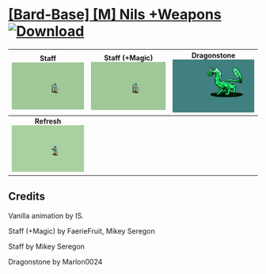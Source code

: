 # [\[Bard-Base\] \[M\] Nils +Weapons](./) [![Download](https://img.shields.io/badge/Download--red?style=social&logo=github)](https://minhaskamal.github.io/DownGit/#/home?url=https://github.com/Klokinator/FE-Repo/tree/main/Battle%20Animations%2FBards%2C%20Dancers%2C%20Suppliers%2C%20Misc%2F%5BBard-Base%5D%20%5BM%5D%20Nils%20%2BWeapons)

| <b>Staff</b><br/><img alt="Staff animation" src="./7.%20Staff/Staff.gif"/> | <b>Staff (+Magic)</b><br/><img alt="Staff animation" src="./7.%20Staff%20(+Magic)/Staff.gif"/> | <b>Dragonstone</b><br/><img alt="Dragonstone animation" src="./8.%20Dragonstone/Dragonstone.gif"/> |
| :---: | :---: | :---: |
| <b>Refresh</b><br/><img alt="Refresh animation" src="./8.%20Refresh/Refresh.gif"/> |

## Credits

Vanilla animation by IS.

Staff (+Magic) by FaerieFruit, Mikey Seregon

Staff by Mikey Seregon

Dragonstone by Marlon0024

